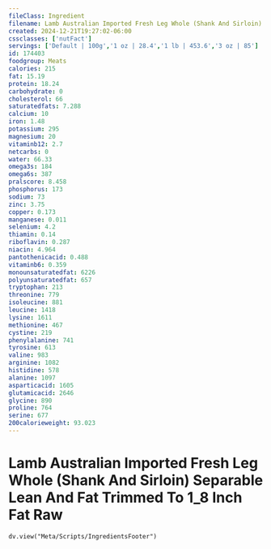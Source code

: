 ```yaml
---
fileClass: Ingredient
filename: Lamb Australian Imported Fresh Leg Whole (Shank And Sirloin) Separable Lean And Fat Trimmed To 1_8 Inch Fat Raw
created: 2024-12-21T19:27:02-06:00
cssclasses: ['nutFact']
servings: ['Default | 100g','1 oz | 28.4','1 lb | 453.6','3 oz | 85']
id: 174403
foodgroup: Meats
calories: 215
fat: 15.19
protein: 18.24
carbohydrate: 0
cholesterol: 66
saturatedfats: 7.288
calcium: 10
iron: 1.48
potassium: 295
magnesium: 20
vitaminb12: 2.7
netcarbs: 0
water: 66.33
omega3s: 184
omega6s: 387
pralscore: 8.458
phosphorus: 173
sodium: 73
zinc: 3.75
copper: 0.173
manganese: 0.011
selenium: 4.2
thiamin: 0.14
riboflavin: 0.287
niacin: 4.964
pantothenicacid: 0.488
vitaminb6: 0.359
monounsaturatedfat: 6226
polyunsaturatedfat: 657
tryptophan: 213
threonine: 779
isoleucine: 881
leucine: 1418
lysine: 1611
methionine: 467
cystine: 219
phenylalanine: 741
tyrosine: 613
valine: 983
arginine: 1082
histidine: 578
alanine: 1097
asparticacid: 1605
glutamicacid: 2646
glycine: 890
proline: 764
serine: 677
200calorieweight: 93.023
---
```


# Lamb Australian Imported Fresh Leg Whole (Shank And Sirloin) Separable Lean And Fat Trimmed To 1_8 Inch Fat Raw

```dataviewjs
dv.view("Meta/Scripts/IngredientsFooter")
```